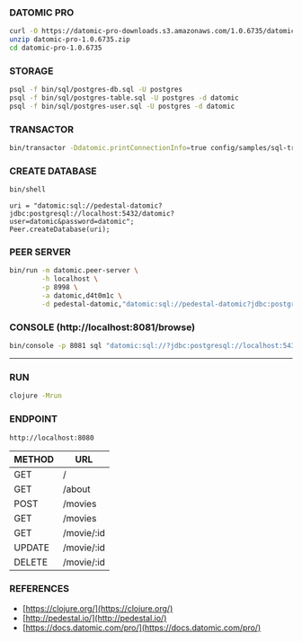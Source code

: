 ### DATOMIC PRO
```bash
curl -O https://datomic-pro-downloads.s3.amazonaws.com/1.0.6735/datomic-pro-1.0.6735.zip
unzip datomic-pro-1.0.6735.zip
cd datomic-pro-1.0.6735
```

### STORAGE
```bash
psql -f bin/sql/postgres-db.sql -U postgres
psql -f bin/sql/postgres-table.sql -U postgres -d datomic
psql -f bin/sql/postgres-user.sql -U postgres -d datomic
```
### TRANSACTOR
```bash
bin/transactor -Ddatomic.printConnectionInfo=true config/samples/sql-transactor-template.properties
```
### CREATE DATABASE
```bash
bin/shell
```
```
uri = "datomic:sql://pedestal-datomic?jdbc:postgresql://localhost:5432/datomic?user=datomic&password=datomic";
Peer.createDatabase(uri);
```
### PEER SERVER
```bash
bin/run -m datomic.peer-server \
        -h localhost \
        -p 8998 \
        -a datomic,d4t0m1c \
        -d pedestal-datomic,"datomic:sql://pedestal-datomic?jdbc:postgresql://localhost:5432/datomic?user=datomic&password=datomic"
```
### CONSOLE (http://localhost:8081/browse) 
```bash
bin/console -p 8081 sql "datomic:sql://?jdbc:postgresql://localhost:5432/datomic?user=datomic&password=datomic"
```

---


### RUN
```bash
clojure -Mrun
```
### ENDPOINT
```
http://localhost:8080
```
| METHOD | URL        |
|--------|------------|
| GET    | /          |
| GET    | /about     |
| POST   | /movies    |
| GET    | /movies    |
| GET    | /movie/:id |
| UPDATE | /movie/:id |
| DELETE | /movie/:id |

### REFERENCES
- [https://clojure.org/](https://clojure.org/)
- [http://pedestal.io/](http://pedestal.io/)
- [https://docs.datomic.com/pro/](https://docs.datomic.com/pro/)
